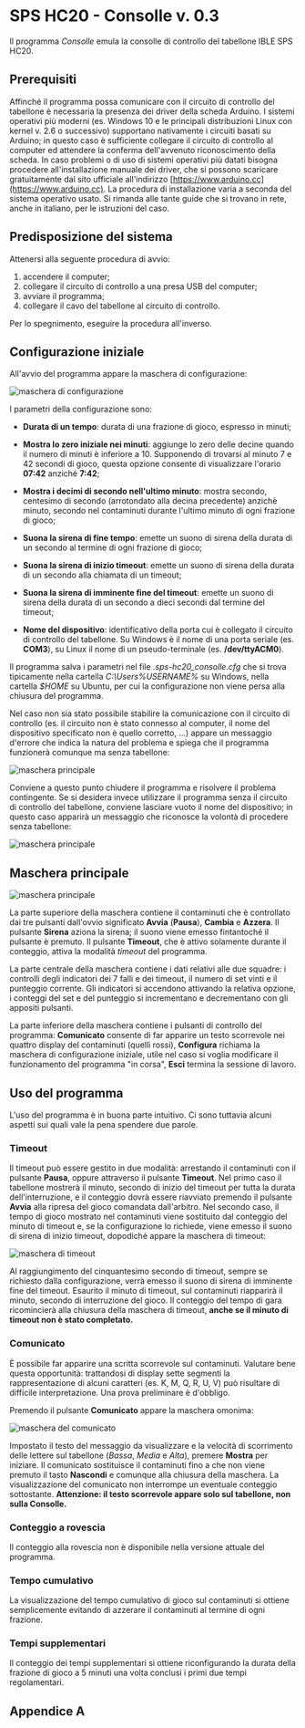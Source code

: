 [//]: # (encoding=utf-8)

# SPS HC20 - Consolle v. 0.3

Il programma _Consolle_ emula la consolle di controllo del tabellone IBLE SPS
HC20.

## Prerequisiti

Affinché il programma possa comunicare con il circuito di controllo del
tabellone è necessaria la presenza dei driver della scheda Arduino. I sistemi
operativi più moderni (es. Windows 10 e le principali distribuzioni Linux con
kernel v. 2.6 o successivo) supportano nativamente i circuiti basati su
Arduino; in questo caso è sufficiente collegare il circuito di controllo al
computer ed attendere la conferma dell'avvenuto riconoscimento della scheda.
In caso problemi o di uso di sistemi operativi più datati bisogna procedere
all'installazione manuale dei driver, che si possono scaricare gratuitamente
dal sito ufficiale all'indirizzo
[https://www.arduino.cc](https://www.arduino.cc). La procedura di installazione
varia a seconda del sistema operativo usato. Si rimanda alle tante guide che si
trovano in rete, anche in italiano, per le istruzioni del caso.

## Predisposizione del sistema

Attenersi alla seguente procedura di avvio:

 1. accendere il computer;
 2. collegare il circuito di controllo a una presa USB del computer;
 3. avviare il programma;
 4. collegare il cavo del tabellone al circuito di controllo.

Per lo spegnimento, eseguire la procedura all'inverso.

## Configurazione iniziale

All'avvio del programma appare la maschera di configurazione:

![maschera di configurazione](./img/consolle_config.png)

I parametri della configurazione sono:

 * **Durata di un tempo**: durata di una frazione di gioco, espresso in minuti;

 * **Mostra lo zero iniziale nei minuti**: aggiunge lo zero delle decine quando
   il numero di minuti è inferiore a 10. Supponendo di trovarsi al minuto 7
   e 42 secondi di gioco, questa opzione consente di visualizzare l'orario
   **07:42** anziché **7:42**;

 * **Mostra i decimi di secondo nell'ultimo minuto**: mostra secondo, centesimo
   di secondo (arrotondato alla decina precedente) anzichè minuto, secondo nel
   contaminuti durante l'ultimo minuto di ogni frazione di gioco;

 * **Suona la sirena di fine tempo**: emette un suono di sirena della durata di
   un secondo al termine di ogni frazione di gioco;

 * **Suona la sirena di inizio timeout**: emette un suono di sirena della
   durata di un secondo alla chiamata di un timeout;

 * **Suona la sirena di imminente fine del timeout**: emette un suono di sirena
   della durata di un secondo a dieci secondi dal termine del timeout;

 * **Nome del dispositivo**: identificativo della porta cui è collegato il
   circuito di controllo del tabellone. Su Windows è il nome di una porta
   seriale (es. **COM3**), su Linux il nome di un pseudo-terminale (es.
   **/dev/ttyACM0**).

Il programma salva i parametri nel file
_.sps-hc20_consolle.cfg_ che si trova tipicamente nella cartella
_C:\Users\%USERNAME%_ su Windows, nella cartella _$HOME_ su Ubuntu, per cui
la configurazione non viene persa alla chiusura del programma.

Nel caso non sia stato possibile stabilire la comunicazione con il circuito di
controllo (es. il circuito non è stato connesso al computer, il nome del
dispositivo specificato non è quello corretto, ...) appare un messaggio d'errore
che indica la natura del problema e spiega che il programma funzionerà comunque
ma senza tabellone:

![maschera principale](./img/consolle_connection_error.png)

Conviene a questo punto chiudere il programma e risolvere il problema
contingente. Se si desidera invece utilizzare il programma senza il circuito di
controllo del tabellone, conviene lasciare vuoto il nome del dispositivo; in
questo caso apparirà un messaggio che riconosce la volontà di procedere senza
tabellone:

![maschera principale](./img/consolle_connection_none.png)

## Maschera principale

![maschera principale](./img/consolle_main_small.png)

La parte superiore della maschera contiene il contaminuti che è controllato dai
tre pulsanti dall'ovvio significato **Avvia** (**Pausa**), **Cambia** e
**Azzera**. Il pulsante **Sirena** aziona la sirena; il suono viene emesso
fintantoché il pulsante è premuto. Il pulsante **Timeout**, che è attivo
solamente durante il conteggio, attiva la modalità _timeout_ del programma.

La parte centrale della maschera contiene i dati relativi alle due squadre: i
controlli degli indicatori dei 7 falli e dei timeout, il numero di set vinti e
il punteggio corrente. Gli indicatori si accendono attivando la relativa
opzione, i conteggi del set e del punteggio si incrementano e decrementano con
gli appositi pulsanti.

La parte inferiore della maschera contiene i pulsanti di controllo del
programma: **Comunicato** consente di far apparire un testo scorrevole nei
quattro display del contaminuti (quelli rossi), **Configura** richiama la
maschera di configurazione iniziale, utile nel caso si voglia modificare il
funzionamento del programma "in corsa", **Esci** termina la sessione di lavoro.

## Uso del programma

L'uso del programma è in buona parte intuitivo. Ci sono tuttavia alcuni aspetti
sui quali vale la pena spendere due parole.

### Timeout

Il timeout può essere gestito in due modalità: arrestando il contaminuti con
il pulsante **Pausa**, oppure attraverso il pulsante **Timeout**. Nel
primo caso il tabellone mostrerà il minuto, secondo di inizio del timeout per
tutta la durata dell'interruzione, e il conteggio dovrà essere riavviato
premendo il pulsante **Avvia** alla ripresa del gioco comandata dall'arbitro.
Nel secondo caso, il tempo di gioco mostrato nel contaminuti viene sostituito
dal conteggio del minuto di timeout e, se la configurazione lo richiede, viene
emesso il suono di sirena di inizio timeout, dopodiché appare la maschera di
timeout:

![maschera di timeout](./img/consolle_timeout.png)

Al raggiungimento del cinquantesimo secondo di timeout, sempre se richiesto
dalla configurazione, verrà emesso il suono di sirena di imminente fine del
timeout. Esaurito il minuto di timeout, sul contaminuti riapparirà il minuto,
secondo di interruzione del gioco. Il conteggio del tempo di gara ricomincierà
alla chiusura della maschera di timeout, **anche se il minuto di timeout non
è stato completato.**


### Comunicato

È possibile far apparire una scritta scorrevole sul contaminuti. Valutare bene
questa opportunità: trattandosi di display sette segmenti la rappresentazione
di alcuni caratteri (es. K, M, Q, R, U, V) può risultare di difficile
interpretazione. Una prova preliminare è d'obbligo.

Premendo il pulsante **Comunicato** appare la maschera omonima:

![maschera del comunicato](./img/consolle_bulletin.png)

Impostato il testo del messaggio da visualizzare e la velocità di scorrimento
delle lettere sul tabellone (_Bassa_, _Media_ e _Alta_), premere **Mostra**
per iniziare. Il comunicato sostituisce il contaminuti fino a che non viene
premuto il tasto **Nascondi** e comunque alla chiusura della maschera. La
visualizzazione del comunicato non interrompe un eventuale conteggio
sottostante. **Attenzione: il testo scorrevole appare solo sul tabellone,
non sulla Consolle.**

### Conteggio a rovescia

Il conteggio alla rovescia non è disponibile nella versione attuale del
programma.

### Tempo cumulativo

La visualizzazione del tempo cumulativo di gioco sul contaminuti si ottiene
semplicemente evitando di azzerare il contaminuti al termine di ogni frazione.

### Tempi supplementari

Il conteggio dei tempi supplementari si ottiene riconfigurando la durata della
frazione di gioco a 5 minuti una volta conclusi i primi due tempi regolamentari.

## Appendice A